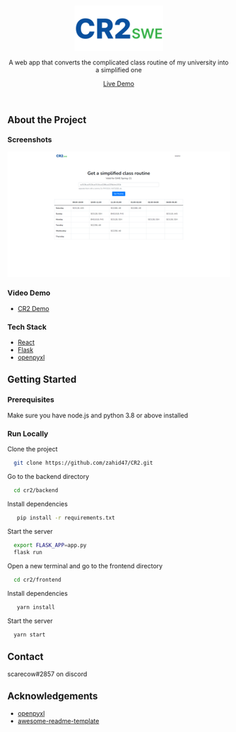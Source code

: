 <div align="center">

  <img src="frontend/public/logo.svg" alt="logo" width="200" height="auto" />
  
  <p>
    A web app that converts the complicated class routine of my university into a simplified one
  </p>

  [Live Demo](https://cr2.netlify.app/)

</div>

<br>

## About the Project

<!-- Screenshots -->

### Screenshots

<div align="center"> 
  <img src="Screenshot.png" alt="screenshot" />
</div>

### Video Demo
- [CR2 Demo](https://youtu.be/7HjKhImWrzE)

<!-- TechStack -->

### Tech Stack

<ul>
<li><a href="https://reactjs.org/">React</a></li>
<li><a href="https://flask.palletsprojects.com/">Flask</a></li>
<li><a href="https://openpyxl.readthedocs.io/">openpyxl</a></li>
</ul>

<!-- Getting Started -->

## Getting Started

<!-- Prerequisites -->

### Prerequisites

Make sure you have node.js and python 3.8 or above installed

<!-- Run Locally -->

### Run Locally

Clone the project

```bash
  git clone https://github.com/zahid47/CR2.git
```

Go to the backend directory

```bash
  cd cr2/backend
```

Install dependencies

```bash
   pip install -r requirements.txt
```

Start the server

```bash
  export FLASK_APP=app.py
  flask run
```

Open a new terminal and go to the frontend directory

```bash
  cd cr2/frontend
```

Install dependencies

```bash
   yarn install
```

Start the server

```bash
  yarn start
```

<!-- Contact -->

## Contact

scarecow#2857 on discord

<!-- Acknowledgments -->

## Acknowledgements

- [openpyxl](https://openpyxl.readthedocs.io/en/stable/)
- [awesome-readme-template](https://github.com/Louis3797/awesome-readme-template)
